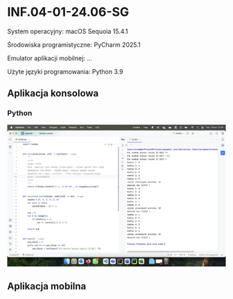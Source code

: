 # INF.04-01-24.06-SG

System operacyjny: macOS Sequoia 15.4.1

Środowiska programistyczne: PyCharm 2025.1

Emulator aplikacji mobilnej: ...

Użyte języki programowania: Python 3.9

## Aplikacja konsolowa

### Python

![](dokumentacja/py_konsola1.png)

## Aplikacja mobilna
